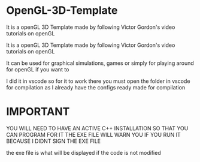 # OpenGL-3D-Template
It is a openGL 3D Template made by following Victor Gordon's video tutorials on openGL

It is a openGL 3D Template made by following Victor Gordon's video tutorials on openGL

It can be used for graphical simulations, games or simply for playing around for openGL if you want to

I did it in vscode so for it to work there you must open the folder in vscode for compilation as I already have the configs ready made for compilation

# IMPORTANT
YOU WILL NEED TO HAVE AN ACTIVE C++ INSTALLATION SO THAT YOU CAN PROGRAM FOR IT
THE EXE FILE WILL WARN YOU IF YOU RUN IT BECAUSE I DIDNT SIGN THE EXE FILE

the exe file is what will be displayed if the code is not modified
